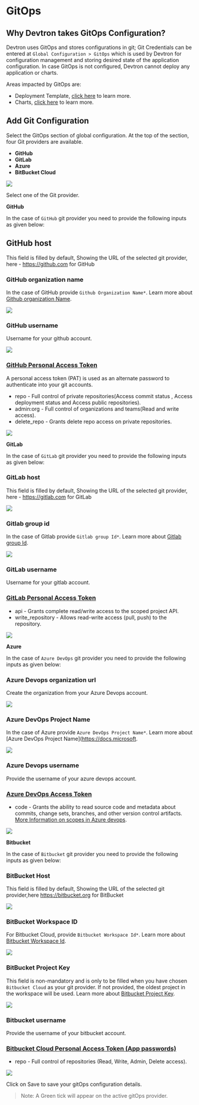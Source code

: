 # GitOps

## Why Devtron takes GitOps Configuration?
Devtron uses GitOps and stores configurations in git; Git Credentials can be entered at `Global Configuration > GitOps` which is used by Devtron for configuration management and storing desired state of the application configuration. 
In case GitOps is not configured, Devtron cannot deploy any application or charts. 


Areas impacted by GitOps are:

* Deployment Template, [click here](https://docs.devtron.ai/user-guide/creating-application/deployment-template) to learn more.
* Charts, [click here](https://docs.devtron.ai/user-guide/deploy-chart) to learn more.


## Add Git Configuration

Select the GitOps section of global configuration. At the top of the section, four Git providers are available.

* **GitHub**
* **GitLab**
* **Azure**
* **BitBucket Cloud**

![](https://devtron-public-asset.s3.us-east-2.amazonaws.com/images/global-configurations/gitops/git-providers.jpg)

Select one of the Git provider.

**GitHub**

In the case of `GitHub` git provider you need to provide the following inputs as given below:

## GitHub host
This field is filled by default, Showing the URL of the selected git provider, here - https://github.com for GitHub

### GitHub organization name
In the case of GitHub provide `Github Organization Name*`. Learn more about [Github organization Name](https://docs.github.com/en/github/setting-up-and-managing-organizations-and-teams/about-organizations). <br />

![](https://devtron-public-asset.s3.us-east-2.amazonaws.com/images/global-configurations/gitops/github-org.jpg)

### GitHub username

Username for your github account.

![](https://devtron-public-asset.s3.us-east-2.amazonaws.com/images/global-configurations/gitops/github-final.jpg)

### [GitHub Personal Access Token](https://docs.github.com/en/github/authenticating-to-github/creating-a-personal-access-token)

A personal access token (PAT) is used as an alternate password to authenticate into your git accounts.

* repo - Full control of private repositories(Access commit status , Access deployment status and Access public repositories).
* admin:org - Full control of organizations and teams(Read and write access).
* delete_repo - Grants delete repo access on private repositories.

![](https://devtron-public-asset.s3.us-east-2.amazonaws.com/images/global-configurations/gitops/github-token.jpg)


**GitLab**

In the case of `GitLab` git provider you need to provide the following inputs as given below:

### GitLab host

This field is filled by default, Showing the URL of the selected git provider, here - https://gitlab.com for GitLab

![](https://devtron-public-asset.s3.us-east-2.amazonaws.com/images/global-configurations/gitops/gitlab-final.jpg)

### Gitlab group id

In the case of Gitlab provide `Gitlab group Id*`. Learn more about [Gitlab group Id](https://docs.gitlab.com/ee/user/group/). <br />

![](https://devtron-public-asset.s3.us-east-2.amazonaws.com/images/global-configurations/gitops/gitlab-group-id.jpg)

### GitLab username

Username for your gitlab account.

### [GitLab Personal Access Token](https://docs.gitlab.com/ee/user/profile/personal_access_tokens.html)

* api - Grants complete read/write access to the scoped project API.
* write_repository - Allows read-write access (pull, push) to the repository. 

![](https://devtron-public-asset.s3.us-east-2.amazonaws.com/images/global-configurations/gitops/gitlab-token.jpg)


**Azure**

In the case of `Azure DevOps` git provider you need to provide the following inputs as given below:

### Azure Devops organization url

Create the organization from your Azure Devops account. 

![](https://devtron-public-asset.s3.us-east-2.amazonaws.com/images/global-configurations/gitops/azure-org-url.jpg)

### Azure DevOps Project Name

In the case of Azure provide `Azure DevOps Project Name*`. Learn more about [Azure DevOps Project Name](https://docs.microsoft.

![](https://devtron-public-asset.s3.us-east-2.amazonaws.com/images/global-configurations/gitops/azure-project.jpg)

### Azure Devops username

Provide the username of your azure devops account.

### [Azure DevOps Access Token](https://docs.microsoft.com/en-us/azure/devops/organizations/accounts/use-personal-access-tokens-to-authenticate?view=azure-devops&tabs=preview-page)

* code - Grants the ability to read source code and metadata about commits, change sets, branches, and other version control artifacts.
[More Information on scopes in Azure devops](https://docs.microsoft.com/en-us/azure/devops/integrate/get-started/authentication/oauth?view=azure-devops#scopes).

![](https://devtron-public-asset.s3.us-east-2.amazonaws.com/images/global-configurations/gitops/azure+token.jpg)


**Bitbucket**

In the case of `Bitbucket` git provider you need to provide the following inputs as given below:

### BitBucket Host

This field is filled by default, Showing the URL of the selected git provider,here https://bitbucket.org for BitBucket

![](https://devtron-public-asset.s3.us-east-2.amazonaws.com/images/global-configurations/gitops/bitbucket-final.jpg)

### BitBucket Workspace ID

For Bitbucket Cloud, provide `Bitbucket Workspace Id*`. Learn more about [Bitbucket Workspace Id](https://support.atlassian.com/bitbucket-cloud/docs/what-is-a-workspace/).

![](https://devtron-public-asset.s3.us-east-2.amazonaws.com/images/global-configurations/gitops/bitbucket-ws.jpg)

### BitBucket Project Key

This field is non-mandatory and is only to be filled when you have chosen `Bitbucket Cloud` as your git provider. If not provided, the oldest project in the workspace will be used. Learn more about [Bitbucket Project Key](https://support.atlassian.com/bitbucket-cloud/docs/group-repositories-into-projects/).

![](https://devtron-public-asset.s3.us-east-2.amazonaws.com/images/global-configurations/gitops/bitbucket-project-key.jpg)

### Bitbucket username

Provide the username of your bitbucket account.

### [Bitbucket Cloud Personal Access Token (App passwords)](https://support.atlassian.com/bitbucket-cloud/docs/app-passwords/)

* repo - Full control of repositories (Read, Write, Admin, Delete access). 

![](https://devtron-public-asset.s3.us-east-2.amazonaws.com/images/global-configurations/gitops/bitbucket-password.jpg)


Click on Save to save your gitOps configuration details.
 

> Note: A Green tick will appear on the active gitOps provider.
